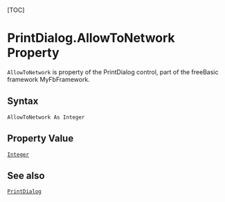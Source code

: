 [TOC]
# PrintDialog.AllowToNetwork Property

`AllowToNetwork` is property of the PrintDialog control, part of the freeBasic framework MyFbFramework.
## Syntax
```freeBasic
AllowToNetwork As Integer
```
## Property Value
[`Integer`]("https://www.freebasic.net/wiki/KeyPgInteger")
## See also
[`PrintDialog`](PrintDialog.md)
